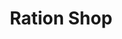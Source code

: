 ---
title: "Ration Shop"
url: /kodungallur/ration-shop-anchapalam-azheekode-road/
shop: convenience
---